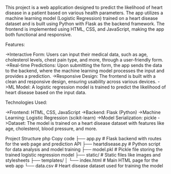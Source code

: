 This project is a web application designed to predict the likelihood of heart disease in a patient based on various health parameters. The app utilizes a machine learning model (Logistic Regression) trained on a heart disease dataset and is built using Python with Flask as the backend framework. The frontend is implemented using HTML, CSS, and JavaScript, making the app both functional and responsive.

Features:

->Interactive Form: Users can input their medical data, such as age, cholesterol levels, chest pain type, and more, through a user-friendly form.
->Real-time Predictions: Upon submitting the form, the app sends the data to the backend, where the machine learning model processes the input and provides a prediction.
->Responsive Design: The frontend is built with a clean and responsive design, ensuring usability across various devices.
->ML Model: A logistic regression model is trained to predict the likelihood of heart disease based on the input data.

Technologies Used:

->Frontend: HTML, CSS, JavaScript
->Backend: Flask (Python)
->Machine Learning: Logistic Regression (scikit-learn)
->Model Serialization: pickle
->Dataset: The model is trained on a heart disease dataset with features like age, cholesterol, blood pressure, and more.

Project Structure
php
Copy code
├── app.py                # Flask backend with routes for the web page and prediction API
├── heartdisease.py       # Python script for data analysis and model training
├── model.pkl             # Pickle file storing the trained logistic regression model
├── static/               # Static files like images and stylesheets
├── templates/
│   └── index.html        # Main HTML page for the web app
└── data.csv              # Heart disease dataset used for training the model
